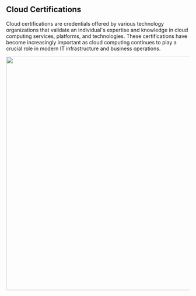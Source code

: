 ## Cloud Certifications

Cloud certifications are credentials offered by various technology organizations that validate an individual's expertise and knowledge in cloud computing services, platforms, and technologies. These certifications have become increasingly important as cloud computing continues to play a crucial role in modern IT infrastructure and business operations.

<p>
  <img src="../images/" style="width: 640px">
</p>